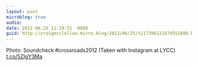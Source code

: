 ```yaml
---
layout: post
microblog: true
audio: 
date: 2012-06-25 11:19:51 -0600
guid: http://craigmcclellan.micro.blog/2012/06/25/t217306121474551808.html
---
```

Photo: Soundcheck #crossroads2012 (Taken with Instagram at LYCC) [t.co/5ZlgY3Ma](http://t.co/5ZlgY3Ma)

